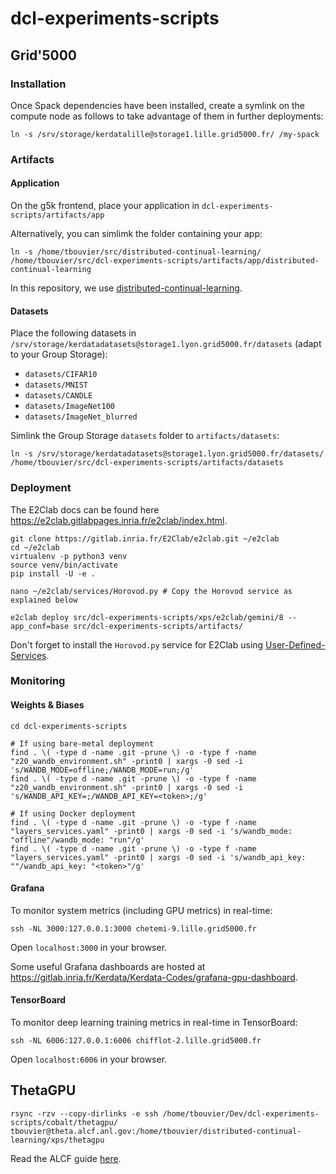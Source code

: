 # dcl-experiments-scripts

## Grid'5000

### Installation

Once Spack dependencies have been installed, create a symlink on the compute node as follows to take advantage of them in further deployments:

```console
ln -s /srv/storage/kerdatalille@storage1.lille.grid5000.fr/ /my-spack
```

### Artifacts

#### Application

On the g5k frontend, place your application in `dcl-experiments-scripts/artifacts/app`

Alternatively, you can simlimk the folder containing your app:

```console
ln -s /home/tbouvier/src/distributed-continual-learning/ /home/tbouvier/src/dcl-experiments-scripts/artifacts/app/distributed-continual-learning
```

In this repository, we use [distributed-continual-learning](https://gitlab.inria.fr/Kerdata/Kerdata-Codes/distributed-continual-learning).

#### Datasets

Place the following datasets in `/srv/storage/kerdatadatasets@storage1.lyon.grid5000.fr/datasets` (adapt to your Group Storage):

- `datasets/CIFAR10`
- `datasets/MNIST`
- `datasets/CANDLE`
- `datasets/ImageNet100`
- `datasets/ImageNet_blurred`

Simlink the Group Storage `datasets` folder to `artifacts/datasets`:

```console
ln -s /srv/storage/kerdatadatasets@storage1.lyon.grid5000.fr/datasets/ /home/tbouvier/src/dcl-experiments-scripts/artifacts/datasets
```

### Deployment

The E2Clab docs can be found here https://e2clab.gitlabpages.inria.fr/e2clab/index.html.

```console
git clone https://gitlab.inria.fr/E2Clab/e2clab.git ~/e2clab
cd ~/e2clab
virtualenv -p python3 venv
source venv/bin/activate
pip install -U -e .

nano ~/e2clab/services/Horovod.py # Copy the Horovod service as explained below

e2clab deploy src/dcl-experiments-scripts/xps/e2clab/gemini/8 --app_conf=base src/dcl-experiments-scripts/artifacts/
```

Don't forget to install the `Horovod.py` service for E2Clab using [User-Defined-Services](https://gitlab.inria.fr/E2Clab/user-defined-services).

<!--
### Bare-metal

In the `layers_services.yaml` of the experiment to run, fill the required attributes:

- `docker: False`
- `g5k_pass: <pass>`
- `g5k_job_id: <id>`

The `g5k_pass` and `g5k_job_id` are needed to mount a group storage from a deployed node. The group storage should contain a Spack installation.

### Deployment with Docker (not advised)

In the `layers_services.yaml` of the experiment to run, fill the required attributes:

- `docker: True`
- `registry_url: registry.gitlab.inria.fr`
- `registry_username: <username>`
- `registry_password: <pass>`
- `image: registry.gitlab.inria.fr/kerdata/kerdata-codes/horovod-images:0.26.1-spack`
- `gpu: True`

An image containing Horovod + PyTorch is required to deploy the application. If you have access to the Inria Gitlab, such an image is available at `registry.gitlab.inria.fr/kerdata/kerdata-codes/horovod-images:0.26.1-spack`. This container registry is protected by an access token, to be given in `layers_services.yml` files:

```console
cd dcl-experiments-scripts
find . \( -type d -name .git -prune \) -o -type f -name "layers_services.yaml" -print0 | xargs -0 sed -i 's/registry_password: ""/registry_password: "<token>"/g'
```
-->

### Monitoring

#### Weights & Biases

```console
cd dcl-experiments-scripts

# If using bare-metal deployment
find . \( -type d -name .git -prune \) -o -type f -name "z20_wandb_environment.sh" -print0 | xargs -0 sed -i 's/WANDB_MODE=offline;/WANDB_MODE=run;/g'
find . \( -type d -name .git -prune \) -o -type f -name "z20_wandb_environment.sh" -print0 | xargs -0 sed -i 's/WANDB_API_KEY=;/WANDB_API_KEY=<token>;/g'

# If using Docker deployment
find . \( -type d -name .git -prune \) -o -type f -name "layers_services.yaml" -print0 | xargs -0 sed -i 's/wandb_mode: "offline"/wandb_mode: "run"/g'
find . \( -type d -name .git -prune \) -o -type f -name "layers_services.yaml" -print0 | xargs -0 sed -i 's/wandb_api_key: ""/wandb_api_key: "<token>"/g'
```

#### Grafana

To monitor system metrics (including GPU metrics) in real-time:

```console
ssh -NL 3000:127.0.0.1:3000 chetemi-9.lille.grid5000.fr
```

Open `localhost:3000` in your browser.

Some useful Grafana dashboards are hosted at https://gitlab.inria.fr/Kerdata/Kerdata-Codes/grafana-gpu-dashboard.

#### TensorBoard

To monitor deep learning training metrics in real-time in TensorBoard:

```console
ssh -NL 6006:127.0.0.1:6006 chifflot-2.lille.grid5000.fr
```

Open `localhost:6006` in your browser.

## ThetaGPU

```
rsync -rzv --copy-dirlinks -e ssh /home/tbouvier/Dev/dcl-experiments-scripts/cobalt/thetagpu/ tbouvier@theta.alcf.anl.gov:/home/tbouvier/distributed-continual-learning/xps/thetagpu
```

Read the ALCF guide [here](https://docs.alcf.anl.gov/theta-gpu/queueing-and-running-jobs/job-and-queue-scheduling/).
